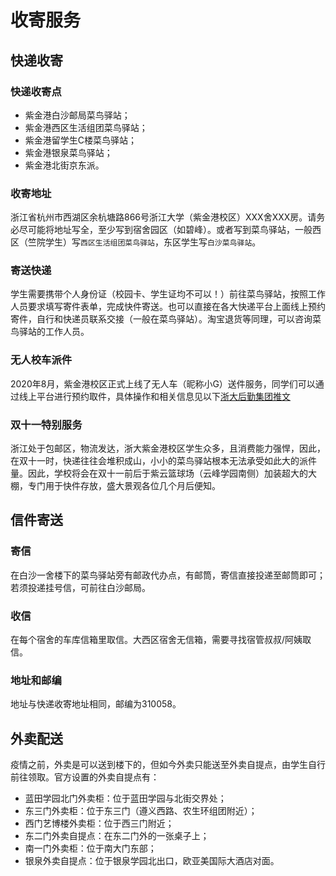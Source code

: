 # 收寄服务

## 快递收寄

### 快递收寄点

- 紫金港白沙邮局菜鸟驿站；
- 紫金港西区生活组团菜鸟驿站；
- 紫金港留学生C楼菜鸟驿站；
- 紫金港银泉菜鸟驿站；
- 紫金港北街京东派。

### 收寄地址

浙江省杭州市西湖区余杭塘路866号浙江大学（紫金港校区）XXX舍XXX房。请务必尽可能将地址写全，至少写到宿舍园区（如碧峰）。或者写到菜鸟驿站，一般西区（竺院学生）写`西区生活组团菜鸟驿站`，东区学生写`白沙菜鸟驿站`。

### 寄送快递

学生需要携带个人身份证（校园卡、学生证均不可以！）前往菜鸟驿站，按照工作人员要求填写寄件表单，完成快件寄送。也可以直接在各大快递平台上面线上预约寄件，自行和快递员联系交接（一般在菜鸟驿站）。淘宝退货等同理，可以咨询菜鸟驿站的工作人员。

### 无人校车派件

2020年8月，紫金港校区正式上线了无人车（昵称小G）送件服务，同学们可以通过线上平台进行预约取件，具体操作和相关信息见以下[浙大后勤集团推文](https://mp.weixin.qq.com/s/uIychRndtdjPvuz6PpRVHQ)

### 双十一特别服务

浙江处于包邮区，物流发达，浙大紫金港校区学生众多，且消费能力强悍，因此，在双十一时，快递往往会堆积成山，小小的菜鸟驿站根本无法承受如此大的派件量。因此，学校将会在双十一前后于紫云篮球场（云峰学园南侧）加装超大的大棚，专门用于快件存放，盛大景观各位几个月后便知。

## 信件寄送

### 寄信

在白沙一舍楼下的菜鸟驿站旁有邮政代办点，有邮筒，寄信直接投递至邮筒即可；若须投递挂号信，可前往白沙邮局。

### 收信

在每个宿舍的车库信箱里取信。大西区宿舍无信箱，需要寻找宿管叔叔/阿姨取信。

### 地址和邮编

地址与快递收寄地址相同，邮编为310058。

## 外卖配送

疫情之前，外卖是可以送到楼下的，但如今外卖只能送至外卖自提点，由学生自行前往领取。官方设置的外卖自提点有：

- 蓝田学园北门外卖柜：位于蓝田学园与北街交界处；
- 东三门外卖柜：位于东三门（遵义西路、农生环组团附近）；
- 西门艺博楼外卖柜：位于西三门附近；
- 东二门外卖自提点：在东二门外的一张桌子上；
- 南一门外卖柜：位于南大门东部；
- 银泉外卖自提点：位于银泉学园北出口，欧亚美国际大酒店对面。
